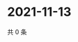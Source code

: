 # 2021-11-13

共 0 条

<!-- BEGIN WEIBO -->
<!-- 最后更新时间 Sat Nov 13 2021 20:21:00 GMT+0800 (China Standard Time) -->

<!-- END WEIBO -->
